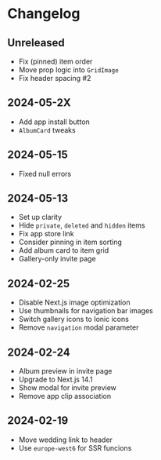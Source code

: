 # Changelog

## Unreleased
- Fix (pinned) item order
- Move prop logic into `GridImage`
- Fix header spacing #2

## 2024-05-2X
- Add app install button
- `AlbumCard` tweaks

## 2024-05-15
- Fixed null errors

## 2024-05-13
- Set up clarity
- Hide `private`, `deleted` and `hidden` items
- Fix app store link
- Consider pinning in item sorting
- Add album card to item grid
- Gallery-only invite page

## 2024-02-25
- Disable Next.js image optimization
- Use thumbnails for navigation bar images
- Switch gallery icons to Ionic icons
- Remove `navigation` modal parameter

## 2024-02-24
- Album preview in invite page
- Upgrade to Next.js 14.1
- Show modal for invite preview
- Remove app clip association

## 2024-02-19
- Move wedding link to header
- Use `europe-west6` for SSR funcions
